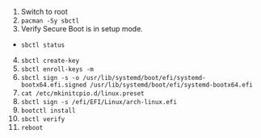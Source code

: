 
1. Switch to root
2. `pacman -Sy sbctl`
3. Verify Secure Boot is in setup mode.
- `sbctl status`
4. `sbctl create-key`
5. `sbctl enroll-keys -m`
6. `sbctl sign -s -o /usr/lib/systemd/boot/efi/systemd-bootx64.efi.signed /usr/lib/systemd/boot/efi/systemd-bootx64.efi`
7. `cat /etc/mkinitcpio.d/linux.preset`
8. `sbctl sign -s /efi/EFI/Linux/arch-linux.efi`
9. `bootctl install`
10. `sbctl verify`
11. `reboot`
